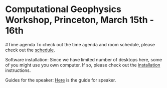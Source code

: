 # Computational Geophysics Workshop, Princeton, March 15th - 16th

#Time agenda
To check out the time agenda and room schedule, please check out the [schedule](schedule.md).

Software installation:
Since we have limited number of desktops here, some of you might use you own computer. If so, please check out the [installation](install.md) instructions.

Guides for the speaker:
[Here](Guide_for_Speaker.md) is the guide for speaker.
